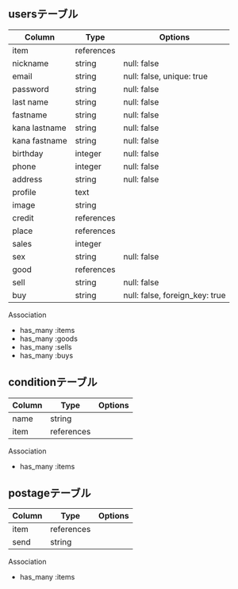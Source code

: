 ##  usersテーブル

|Column|Type|Options|
|------|----|-------|
|item|references||
|nickname|string|null: false|
|email|string|null: false, unique: true|
|password|string|null: false|
|last name|string|null: false|
|fastname|string|null: false|
|kana lastname|string|null: false|
|kana fastname|string|null: false|
|birthday|integer|null: false|
|phone|integer|null: false|
|address|string|null: false|
|profile|text| |
|image|string| |
|credit|references| |
|place|references| |
|sales|integer| |
|sex|string|null: false|
|good|references||
|sell|string|null: false|　
|buy|string|null: false, foreign_key: true|

  Association
- has_many :items
- has_many :goods
- has_many :sells
- has_many :buys

##  conditionテーブル

|Column|Type|Options|
|------|----|-------|
|name|string| |
|item|references| |

  Association
- has_many :items

##  postageテーブル

|Column|Type|Options|
|------|----|-------|
|item|references| |
|send|string| |

  Association
- has_many :items